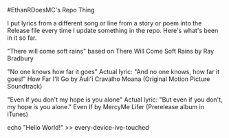 #EthanRDoesMC's Repo Thing

I put lyrics from a different song or line from a story or poem into the Release file every time I update something in the repo. Here's what's been in it so far.


"There will come soft rains" 
based on There Will Come Soft Rains by Ray Bradbury

"No one knows how far it goes"
Actual lyric: "And no one knows, how far it goes!"
How Far I'll Go by Auli'i Cravalho 
Moana (Original Motion Picture Soundtrack)

"Even if you don't my hope is you alone"
Actual lyric: "But even if you don't, my hope is you alone."
Even If by MercyMe
Lifer (Prerelease album in iTunes)


echo "Hello World!" >> every-device-ive-touched